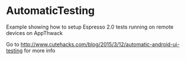 # AutomaticTesting
Example showing how to setup Espresso 2.0 tests running on remote devices on AppThwack

Go to http://www.cutehacks.com/blog/2015/3/12/automatic-android-ui-testing for more info
